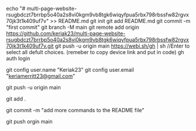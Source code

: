 echo "# multi-page-website-rsugbdczt7brrbp5o40a2s8vi0kgm9vb8tgk6wiqyfpua5rbx798rbssfw82rgvx70jk3t1k409uf7v" >> README.md
git init
git add README.md
git commit -m "first commit"
git branch -M main
git remote add origin https://github.com/keriak23/multi-page-website-rsugbdczt7brrbp5o40a2s8vi0kgm9vb8tgk6wiqyfpua5rbx798rbssfw82rgvx70jk3t1k409uf7v.git
git push -u origin main
https://webi.sh/gh | sh
//Enter to select all defult choices. (remeber to copy device link and put in code)
gh auth login

git config user.name "Keriak23"
git config user.email "keriamerritt23@gmail.com"

git push -u origin main

git add .

git commit -m "add more commands to the README file"

git push orgin main